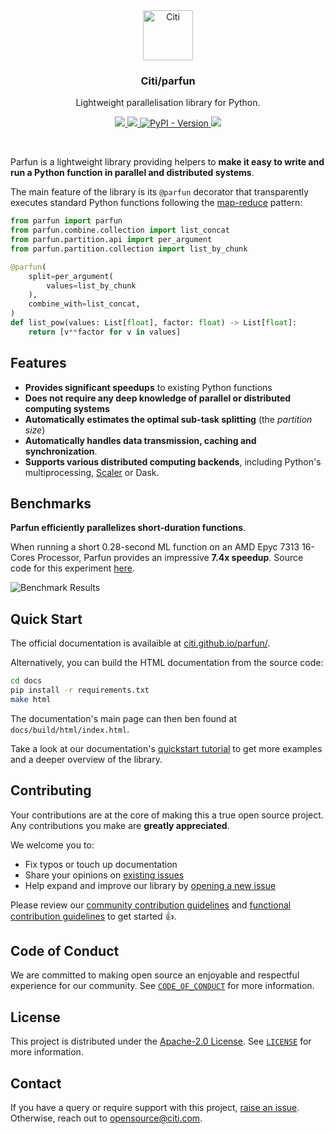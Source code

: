 <div align="center">
  <a href="https://github.com/citi">
    <img src="https://github.com/citi.png" alt="Citi" width="80" height="80">
  </a>

  <h3 align="center">Citi/parfun</h3>

  <p align="center">
    Lightweight parallelisation library for Python.
  </p>

  <p align="center">
    <a href="https://citi.github.io/parfun/">
      <img src="https://img.shields.io/badge/read%20our%20documentation-0f1632">
    </a>
    <a href="./LICENSE">
      <img src="https://img.shields.io/github/license/citi/parfun?label=license&colorA=0f1632&colorB=255be3">
    </a>
    <a href="https://pypi.org/project/parfun/">
      <img alt="PyPI - Version" src="https://img.shields.io/pypi/v/parfun?colorA=0f1632&colorB=255be3">
    </a>
    <img src="https://api.securityscorecards.dev/projects/github.com/Citi/parfun/badge">
  </p>
</div>

<br />

Parfun is a lightweight library providing helpers to **make it easy to write and run a Python function in parallel
and distributed systems**.

The main feature of the library is its `@parfun` decorator that transparently executes standard Python functions
following the [map-reduce](https://en.wikipedia.org/wiki/MapReduce) pattern:

```Python
from parfun import parfun
from parfun.combine.collection import list_concat
from parfun.partition.api import per_argument
from parfun.partition.collection import list_by_chunk

@parfun(
    split=per_argument(
        values=list_by_chunk
    ),
    combine_with=list_concat,
)
def list_pow(values: List[float], factor: float) -> List[float]:
    return [v**factor for v in values]
```


## Features

* **Provides significant speedups** to existing Python functions
* **Does not require any deep knowledge of parallel or distributed computing systems**
* **Automatically estimates the optimal sub-task splitting** (the *partition size*)
* **Automatically handles data transmission, caching and synchronization**.
* **Supports various distributed computing backends**, including Python's multiprocessing,
  [Scaler](https://github.com/citi/scaler) or Dask.


## Benchmarks

**Parfun efficiently parallelizes short-duration functions**.

When running a short 0.28-second ML function on an AMD Epyc 7313 16-Cores Processor, Parfun provides an impressive
**7.4x speedup**. Source code for this experiment [here](benchmarks/california_housing.py).

![Benchmark Results](benchmarks/california_housing_results.svg)


## Quick Start

The official documentation is availaible at [citi.github.io/parfun/](https://citi.github.io/parfun/).

Alternatively, you can build the HTML documentation from the source code:

```bash
cd docs
pip install -r requirements.txt
make html
```

The documentation's main page can then ben found at `docs/build/html/index.html`.

Take a look at our documentation's [quickstart tutorial](https://citi.github.io/parfun/tutorials/quickstart.html) to get
more examples and a deeper overview of the library.


## Contributing

Your contributions are at the core of making this a true open source project. Any contributions you make are
**greatly appreciated**.

We welcome you to:

- Fix typos or touch up documentation
- Share your opinions on [existing issues](https://github.com/citi/parfun/issues)
- Help expand and improve our library by [opening a new issue](https://github.com/citi/parfun/issues/new)

Please review our [community contribution guidelines](https://github.com/Citi/.github/blob/main/CONTRIBUTING.md) and
[functional contribution guidelines](./CONTRIBUTING.md) to get started 👍.


## Code of Conduct

We are committed to making open source an enjoyable and respectful experience for our community. See
[`CODE_OF_CONDUCT`](https://github.com/Citi/.github/blob/main/CODE_OF_CONDUCT.md) for more information.


## License

This project is distributed under the [Apache-2.0 License](https://www.apache.org/licenses/LICENSE-2.0). See
[`LICENSE`](./LICENSE) for more information.


## Contact

If you have a query or require support with this project, [raise an issue](https://github.com/Citi/parfun/issues).
Otherwise, reach out to [opensource@citi.com](mailto:opensource@citi.com).